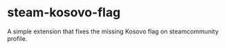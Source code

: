 # steam-kosovo-flag
 A simple extension that fixes the missing Kosovo flag on steamcommunity profile.
